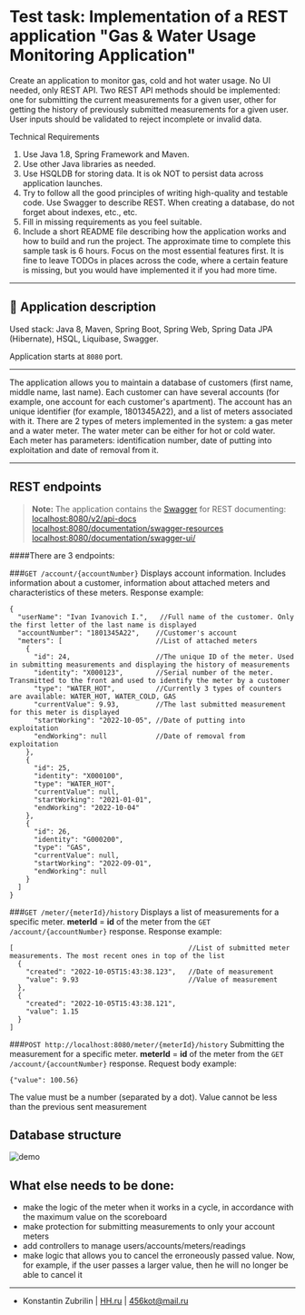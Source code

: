 # Test task: Implementation of a REST application "Gas & Water Usage Monitoring Application"

Create an application to monitor gas, cold and hot water usage. No UI needed, only REST API. Two REST API methods should be implemented: one for submitting the current measurements for a given user, other for getting the history of previously submitted measurements for a given user. User inputs should be validated to reject incomplete or invalid data.

Technical Requirements
1.	Use Java 1.8, Spring Framework and Maven.
2.	Use other Java libraries as needed.
3.	Use HSQLDB for storing data. It is ok NOT to persist data across application launches.
4.	Try to follow all the good principles of writing high-quality and testable code. Use Swagger to describe REST. When creating a database, do not forget about indexes, etc., etc.
5.	Fill in missing requirements as you feel suitable.
6.	Include a short README file describing how the application works and how to build and run the project.
      The approximate time to complete this sample task is 6 hours. Focus on the most essential features first. It is fine to leave TODOs in places across the code, where a certain feature is missing, but you would have implemented it if you had more time.

---

##  📣 Application description

Used stack: Java 8, Maven, Spring Boot, Spring Web, Spring Data JPA (Hibernate), HSQL, Liquibase, Swagger.

Application starts at ```8080``` port.

---

The application allows you to maintain a database of customers (first name, middle name, last name).
Each customer can have several accounts (for example, one account for each customer's apartment).
The account has an unique identifier (for example, 1801345A22), and a list of meters associated with it.
There are 2 types of meters implemented in the system: a gas meter and a water meter. The water meter can be either for hot or cold water.
Each meter has parameters: identification number, date of putting into exploitation and date of removal from it.


---


## REST endpoints

> **Note:** The application contains the <a href="https://swagger.io/">Swagger</a> for REST documenting:<br>
> <a href="http://localhost:8080/v2/api-docs">localhost:8080/v2/api-docs</a><br>
> <a href="http://localhost:8080/documentation/swagger-resources">localhost:8080/documentation/swagger-resources</a><br>
> <a href="http://localhost:8080/documentation/swagger-ui/">localhost:8080/documentation/swagger-ui/</a>
>
####There are 3 endpoints:


###```GET /account/{accountNumber}```
Displays account information. Includes information about a customer, information about attached meters and characteristics of these meters.
Response example:
```
{
  "userName": "Ivan Ivanovich I.",   //Full name of the customer. Only the first letter of the last name is displayed
  "accountNumber": "1801345A22",    //Customer's account
  "meters": [                       //List of attached meters
    {
      "id": 24,                     //The unique ID of the meter. Used in submitting measurements and displaying the history of measurements
      "identity": "X000123",        //Serial number of the meter. Transmitted to the front and used to identify the meter by a customer
      "type": "WATER_HOT",          //Currently 3 types of counters are available: WATER_HOT, WATER_COLD, GAS
      "currentValue": 9.93,         //The last submitted measurement for this meter is displayed
      "startWorking": "2022-10-05", //Date of putting into exploitation
      "endWorking": null            //Date of removal from exploitation
    },
    {
      "id": 25,
      "identity": "X000100",
      "type": "WATER_HOT",
      "currentValue": null,
      "startWorking": "2021-01-01",
      "endWorking": "2022-10-04"
    },
    {
      "id": 26,
      "identity": "G000200",
      "type": "GAS",
      "currentValue": null,
      "startWorking": "2022-09-01",
      "endWorking": null
    }
  ]
}
```

###```GET /meter/{meterId}/history```
Displays a list of measurements for a specific meter. <b>meterId</b> = <b>id</b> of the meter from the ```GET /account/{accountNumber}``` response.
Response example:
```
[                                           //List of submitted meter measurements. The most recent ones in top of the list
  {
    "created": "2022-10-05T15:43:38.123",   //Date of measurement
    "value": 9.93                           //Value of measurement
  },
  {
    "created": "2022-10-05T15:43:38.121",
    "value": 1.15
  }
]
```

###```POST http://localhost:8080/meter/{meterId}/history``` 
Submitting the measurement for a specific meter. <b>meterId</b> = <b>id</b> of the meter from the ```GET /account/{accountNumber}``` response.
Request body example:

```{"value": 100.56}```

The value must be a number (separated by a dot). Value cannot be less than the previous sent measurement



## Database structure

![demo](sch.jpg)


## What else needs to be done:

* make the logic of the meter when it works in a cycle, in accordance with the maximum value on the scoreboard
* make protection for submitting measurements to only your account meters
* add controllers to manage users/accounts/meters/readings
* make logic that allows you to cancel the erroneously passed value. Now, for example, if the user passes a larger value, then he will no longer be able to cancel it
---



* Konstantin Zubrilin | [HH.ru](https://khabarovsk.hh.ru/resume/435d1f0fff09745a940039ed1f58434b424b39) |  456kot@mail.ru
